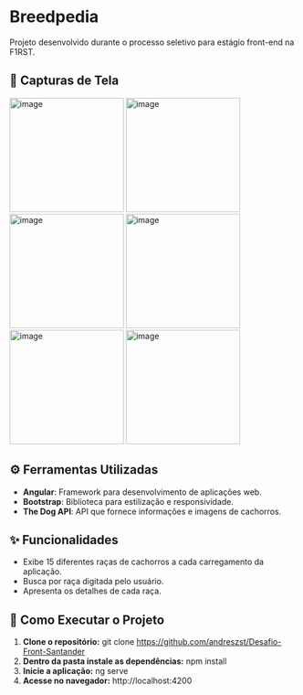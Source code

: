 # Breedpedia

Projeto desenvolvido durante o processo seletivo para estágio front-end na F1RST.

## 📸 Capturas de Tela

<img src="https://github.com/user-attachments/assets/f2419500-ae9e-417f-9c60-a0f29b7663c0" alt="image" height="200">
<img src="https://github.com/user-attachments/assets/a135b987-2d0f-48b8-bcf2-efe5d6048284" alt="image" height="200">
<img src="https://github.com/user-attachments/assets/08cbec40-741e-4a5a-ba8a-dd6bb6151c1f" alt="image" height="200">
<img src="https://github.com/user-attachments/assets/6ced0207-ade1-452f-9e0b-ae68b877cd81" alt="image" height="200">
<img src="https://github.com/user-attachments/assets/13d33381-baee-443b-a296-4ac975486bec" alt="image" height="200">
<img src="https://github.com/user-attachments/assets/13dc9fe7-9e89-4bcf-b28a-c62695f5715a" alt="image" height="200">


## ⚙️ Ferramentas Utilizadas

- **Angular**: Framework para desenvolvimento de aplicações web.
- **Bootstrap**: Biblioteca para estilização e responsividade.
- **The Dog API**: API que fornece informações e imagens de cachorros.
 
 ## ✨ Funcionalidades

- Exibe 15 diferentes raças de cachorros a cada carregamento da aplicação.
- Busca por raça digitada pelo usuário.
- Apresenta os detalhes de cada raça.

##  🚀 Como Executar o Projeto

1. **Clone o repositório:**
   git clone https://github.com/andreszst/Desafio-Front-Santander
3. **Dentro da pasta instale as dependências:**
   npm install
4. **Inicie a aplicação:**
   ng serve
5. **Acesse no navegador:**
   http://localhost:4200



